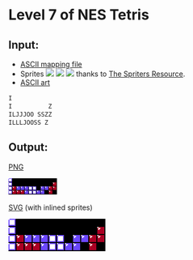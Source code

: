 # Level 7 of NES Tetris

## Input:

* [ASCII mapping file](NES_level7.txt)
* Sprites ![](NES_level7_empty.png) ![](NES_level7_filled.png) ![](NES_level7_other.png) thanks to [The Spriters Resource](https://www.spriters-resource.com/nes/tetris/sheet/32943/).
* [ASCII art](example.asc)

```
I           
I          Z
ILJJJOO SSZZ
ILLLJOOSS Z 
```

## Output:

[PNG](example.png)

![](example.png)

[SVG](example.svg) (with inlined sprites)

![](example.svg)
